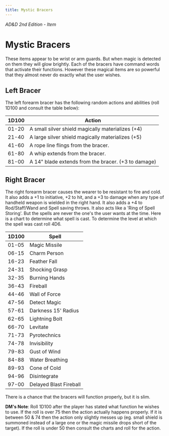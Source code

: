 ```yaml
---
title: Mystic Bracers
---
```

*AD&D 2nd Edition - Item*

# Mystic Bracers

These items appear to be wrist or arm guards. But when magic is detected on them they will glow brightly. Each of the bracers have command words that activate their functions. However these magical items are so powerful that they almost never do exactly what the user wishes.

## Left Bracer

The left forearm bracer has the following random actions and abilities (roll 1D100 and consult the table below):

| 1D100     | Action                                              |
|-----------|-----------------------------------------------------|
| 01-20     | A small silver shield magically materializes (+4)   |
| 21-40     | A large silver shield magically materializes (+5)   |
| 41-60     | A rope line flings from the bracer.                 |
| 61-80     | A whip extends from the bracer.                     |
| 81-00     | A 14" blade extends from the bracer. (+3 to damage) |

## Right Bracer

The right forearm bracer causes the wearer to be resistant to fire and cold. It also adds a +1 to initiative, +2 to hit, and a +3 to damage when any type of handheld weapon is wielded in the right hand. It also adds a +4 to Rod/Staff/Wand and Spell saving throws. It also acts like a 'Ring of Spell Storing'. But the spells are never the one's the user wants at the time. Here is a chart to determine what spell is cast. To determine the level at which the spell was cast roll 4D6.

| 1D100     | Spell                  |
|-----------|------------------------|
| 01-05     | Magic Missile          |
| 06-15     | Charm Person           |
| 16-23     | Feather Fall           |
| 24-31     | Shocking Grasp         |
| 32-35     | Burning Hands          |
| 36-43     | Fireball               |
| 44-46     | Wall of Force          |
| 47-56     | Detect Magic           |
| 57-61     | Darkness 15' Radius    |
| 62-65     | Lightning Bolt         |
| 66-70     | Levitate               |
| 71-73     | Pyrotechnics           |
| 74-78     | Invisibility           |
| 79-83     | Gust of Wind           |
| 84-88     | Water Breathing        |
| 89-93     | Cone of Cold           |
| 94-96     | Disintegrate           |
| 97-00     | Delayed Blast Fireball |

There is a chance that the bracers will function properly, but it is slim.

**DM's Note**: Roll 1D100 after the player has stated what function he wishes to use. If the roll is over 75 then the action actually happens
properly. If it is between 50 & 74 then the action only slightly messes up (eg. small shield is summoned instead of a large one or the magic
missile drops short of the target). If the roll is under 50 then consult the charts and roll for the action.
